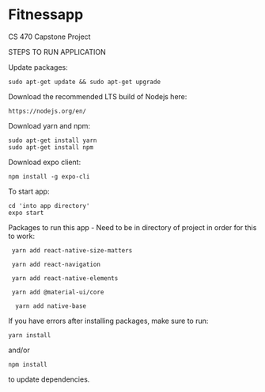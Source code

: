 # Fitnessapp
CS 470 Capstone Project

STEPS TO RUN APPLICATION

Update packages:

	sudo apt-get update && sudo apt-get upgrade

Download the recommended LTS build of Nodejs here:
	
	https://nodejs.org/en/
	
Download yarn and npm:

	sudo apt-get install yarn
	sudo apt-get install npm

Download expo client:

	npm install -g expo-cli
  
To start app:

	cd 'into app directory'
	expo start
	
Packages to run this app - Need to be in directory of project in order for this to work:

  	 yarn add react-native-size-matters
  
  	 yarn add react-navigation
	 
	 yarn add react-native-elements
	 
	 yarn add @material-ui/core
	 
	  yarn add native-base
		
If you have errors after installing packages, make sure to run:

  	yarn install
		
and/or  

	npm install 
  
to update dependencies.



